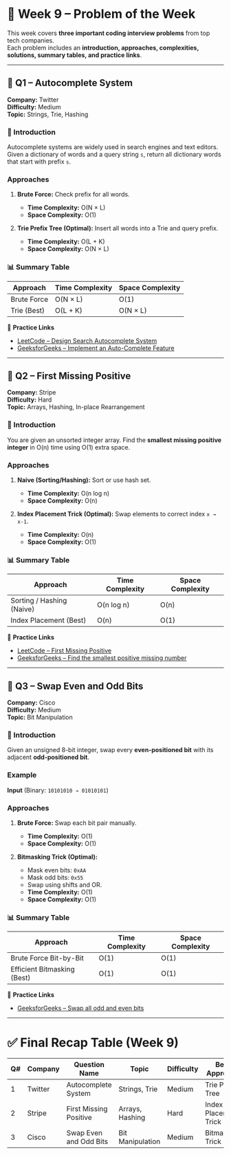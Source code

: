 # 📘 Week 9 – Problem of the Week

This week covers **three important coding interview problems** from top tech companies.  
Each problem includes an **introduction, approaches, complexities, solutions, summary tables, and practice links**.

---

## 🔹 Q1 – Autocomplete System

**Company:** Twitter  
**Difficulty:** Medium  
**Topic:** Strings, Trie, Hashing  

### 📝 Introduction
Autocomplete systems are widely used in search engines and text editors.  
Given a dictionary of words and a query string `s`, return all dictionary words that start with prefix `s`.

### Approaches
1. **Brute Force:** Check prefix for all words.  
   - **Time Complexity:** O(N × L)  
   - **Space Complexity:** O(1)  

2. **Trie Prefix Tree (Optimal):** Insert all words into a Trie and query prefix.  
   - **Time Complexity:** O(L + K)  
   - **Space Complexity:** O(N × L)  

### 📊 Summary Table

| Approach       | Time Complexity | Space Complexity |
|----------------|-----------------|------------------|
| Brute Force    | O(N × L)        | O(1)             |
| Trie (Best)    | O(L + K)        | O(N × L)         |

🔗 **Practice Links**  
- [LeetCode – Design Search Autocomplete System](https://leetcode.com/problems/design-search-autocomplete-system/)  
- [GeeksforGeeks – Implement an Auto-Complete Feature](https://www.geeksforgeeks.org/auto-complete-feature-using-trie/)  

---

## 🔹 Q2 – First Missing Positive

**Company:** Stripe  
**Difficulty:** Hard  
**Topic:** Arrays, Hashing, In-place Rearrangement  

### 📝 Introduction
You are given an unsorted integer array. Find the **smallest missing positive integer** in O(n) time using O(1) extra space.

### Approaches
1. **Naive (Sorting/Hashing):** Sort or use hash set.  
   - **Time Complexity:** O(n log n)  
   - **Space Complexity:** O(n)  

2. **Index Placement Trick (Optimal):** Swap elements to correct index `x → x-1`.  
   - **Time Complexity:** O(n)  
   - **Space Complexity:** O(1)  

### 📊 Summary Table

| Approach                 | Time Complexity | Space Complexity |
|---------------------------|-----------------|------------------|
| Sorting / Hashing (Naive) | O(n log n)      | O(n)             |
| Index Placement (Best)    | O(n)            | O(1)             |

🔗 **Practice Links**  
- [LeetCode – First Missing Positive](https://leetcode.com/problems/first-missing-positive/)  
- [GeeksforGeeks – Find the smallest positive missing number](https://www.geeksforgeeks.org/find-the-smallest-positive-number-missing-from-an-unsorted-array/)  

---

## 🔹 Q3 – Swap Even and Odd Bits

**Company:** Cisco  
**Difficulty:** Medium  
**Topic:** Bit Manipulation  

### 📝 Introduction
Given an unsigned 8-bit integer, swap every **even-positioned bit** with its adjacent **odd-positioned bit**.

### Example
**Input**
(Binary: `10101010 → 01010101`)

### Approaches
1. **Brute Force:** Swap each bit pair manually.  
   - **Time Complexity:** O(1)  
   - **Space Complexity:** O(1)  

2. **Bitmasking Trick (Optimal):**  
   - Mask even bits: `0xAA`  
   - Mask odd bits: `0x55`  
   - Swap using shifts and OR.  
   - **Time Complexity:** O(1)  
   - **Space Complexity:** O(1)  

### 📊 Summary Table

| Approach                  | Time Complexity | Space Complexity |
|----------------------------|-----------------|------------------|
| Brute Force Bit-by-Bit     | O(1)            | O(1)             |
| Efficient Bitmasking (Best)| O(1)            | O(1)             |

🔗 **Practice Links**  
- [GeeksforGeeks – Swap all odd and even bits](https://www.geeksforgeeks.org/swap-all-odd-and-even-bits/)  

---

# ✅ Final Recap Table (Week 9)

| Q# | Company | Question Name          | Topic              | Difficulty | Best Approach         | Time   | Space |
|----|---------|------------------------|--------------------|------------|-----------------------|--------|-------|
| 1  | Twitter | Autocomplete System    | Strings, Trie      | Medium     | Trie Prefix Tree      | O(L+K) | O(N×L) |
| 2  | Stripe  | First Missing Positive | Arrays, Hashing    | Hard       | Index Placement Trick | O(n)   | O(1)  |
| 3  | Cisco   | Swap Even and Odd Bits | Bit Manipulation   | Medium     | Bitmasking Trick      | O(1)   | O(1)  |
